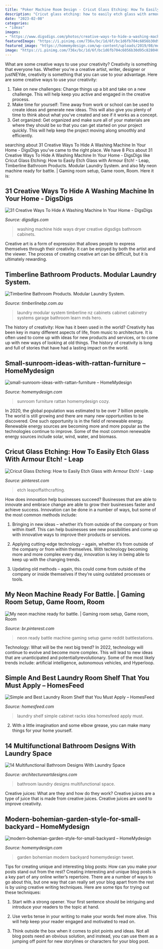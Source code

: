 ```yaml
---
title: "Poker Machine Room Design - Cricut Glass Etching: How To Easily Etch Glass With Armour Etch!"
description: "Cricut glass etching: how to easily etch glass with armour etch!"
date: "2023-02-08"
categories:
- "ideas"
images:
- "https://www.digsdigs.com/photos/creative-ways-to-hide-a-washing-machine-in-your-home-4-554x831.jpg"
featuredImage: "https://i.pinimg.com/736x/bc/1d/6f/bc1d6fb704c6056b30d95c828040090f.jpg"
featured_image: "https://homemydesign.com/wp-content/uploads/2019/08/modern-bohemian-garden-style-for-small-backyard.jpg"
image: "https://i.pinimg.com/736x/bc/1d/6f/bc1d6fb704c6056b30d95c828040090f.jpg"
---
```



What are some creative ways to use your creativity?
Creativity is something that everyone has. Whether you're a creative artist, writer, designer or justNEYde, creativity is something that you can use to your advantage. Here are some creative ways to use your creativity: 
1. Take on new challenges: Change things up a bit and take on a new challenge. This will help keep you active and engaged in the creative process. 
2. Make time for yourself: Time away from work or school can be used to create ideas and generate new ideas. This will also give you plenty of time to think about what you've created and see if it works as a concept. 
3. Get organized: Get organized and make sure all of your materials are where they should be so that you can get started on your project quickly. This will help keep the project moving along smoothly and efficiently. 

	

		
searching about 31 Creative Ways To Hide A Washing Machine In Your Home - DigsDigs you've came to the right place. We have 8 Pics about 31 Creative Ways To Hide A Washing Machine In Your Home - DigsDigs like Cricut Glass Etching: How to Easily Etch Glass with Armour Etch! - Leap, Timberline Bathroom Products. Modular Laundry System. and also My neon machine ready for battle. | Gaming room setup, Game room, Room. Here it is:
		
    
## 31 Creative Ways To Hide A Washing Machine In Your Home - DigsDigs

<img loading=lazy src="https://www.digsdigs.com/photos/creative-ways-to-hide-a-washing-machine-in-your-home-4-554x831.jpg" onerror="this.onerror=null;this.src='https://tse2.mm.bing.net/th?id=OIP.BziuaZJ1TfTAXCJCJImgZwHaLH&amp;pid=15.1';" alt="31 Creative Ways To Hide A Washing Machine In Your Home - DigsDigs">

_Source: digsdigs.com_

>washing machine hide ways dryer creative digsdigs bathroom cabinets. 

	

Creative art is a form of expression that allows people to express themselves through their creativity. It can be enjoyed by both the artist and the viewer. The process of creating creative art can be difficult, but it is ultimately rewarding.

    
## Timberline Bathroom Products. Modular Laundry System.

<img loading=lazy src="https://timberlinebp.com.au/wp-content/themes/timberline/dist/img/mds-hero.jpg" onerror="this.onerror=null;this.src='https://tse4.mm.bing.net/th?id=OIP.jb-3Jv1SRHSQzt32TRbtSQHaEA&amp;pid=15.1';" alt="Timberline Bathroom Products. Modular Laundry System.">

_Source: timberlinebp.com.au_

>laundry modular system timberline nz cabinets cabinet cabinetry systems garage bathroom learn mds hero. 

	

The history of creativity: How has it been used in the world?
Creativity has been key in many different aspects of life, from music to architecture. It is often used to come up with ideas for new products and services, or to come up with new ways of looking at old things. The history of creativity is long and full of stories that have had a lasting impact on the world.

    
## Small-sunroom-ideas-with-rattan-furniture – HomeMydesign

<img loading=lazy src="https://homemydesign.com/wp-content/uploads/2020/02/small-sunroom-ideas-with-rattan-furniture.jpg" onerror="this.onerror=null;this.src='https://tse1.mm.bing.net/th?id=OIP.arHUHd8o-PwZ2AG80RJHLQHaLI&amp;pid=15.1';" alt="small-sunroom-ideas-with-rattan-furniture – HomeMydesign">

_Source: homemydesign.com_

>sunroom furniture rattan homemydesign cozy. 

	

In 2020, the global population was estimated to be over 7 billion people. The world is still growing and there are many new opportunities to be discovered. One such opportunity is in the field of renewable energy. Renewable energy sources are becoming more and more popular as the technologies continue to improve. Some of the most common renewable energy sources include solar, wind, water, and biomass.

    
## Cricut Glass Etching: How To Easily Etch Glass With Armour Etch! - Leap

<img loading=lazy src="https://i.pinimg.com/736x/bc/1d/6f/bc1d6fb704c6056b30d95c828040090f.jpg" onerror="this.onerror=null;this.src='https://tse2.mm.bing.net/th?id=OIP.xVaHF_Z4ZuHqK5RZkhShMgHaLH&amp;pid=15.1';" alt="Cricut Glass Etching: How to Easily Etch Glass with Armour Etch! - Leap">

_Source: pinterest.com_

>etch leapoffaithcrafting. 

	

How does innovation help businesses succeed?
Businesses that are able to innovate and embrace change are able to grow their businesses faster and achieve success. Innovation can be done in a number of ways, but some of the most common methods include:
1. Bringing in new ideas – whether it’s from outside of the company or from within itself. This can help businesses see new possibilities and come up with innovative ways to improve their products or services.

2. Applying cutting-edge technology – again, whether it’s from outside of the company or from within themselves. With technology becoming more and more complex every day, innovation is key in being able to keep up with the changing trends.

3. Updating old methods – again, this could come from outside of the company or inside themselves if they’re using outdated processes or tools.

    
## My Neon Machine Ready For Battle. | Gaming Room Setup, Game Room, Room

<img loading=lazy src="https://i.pinimg.com/736x/cc/51/d8/cc51d8516385239c695d679b893fe0ae.jpg" onerror="this.onerror=null;this.src='https://tse3.mm.bing.net/th?id=OIP.Spstuu-BNtVpxi8v_Bg3PQHaD4&amp;pid=15.1';" alt="My neon machine ready for battle. | Gaming room setup, Game room, Room">

_Source: br.pinterest.com_

>neon ready battle machine gaming setup game reddit battlestations. 

	

Technology: What will be the next big trend?
In 2022, technology will continue to evolve and become more complex. This will lead to new ideas that are unanticipated and potentiallyrevolutionary. Some of the most likely trends include: artificial intelligence, autonomous vehicles, and Hyperloop.

    
## Simple And Best Laundry Room Shelf That You Must Apply – HomesFeed

<img loading=lazy src="https://homesfeed.com/wp-content/uploads/2015/12/best-laundry-room-shelf-idea-with-wall-racks-and-metal-framed-hamper-and-double-washing-machine-and-floating-cabinet.jpg" onerror="this.onerror=null;this.src='https://tse1.mm.bing.net/th?id=OIP.273MqJt-LqSIFnKlHgsHyQHaJ4&amp;pid=15.1';" alt="Simple and Best Laundry Room Shelf that You Must Apply – HomesFeed">

_Source: homesfeed.com_

>laundry shelf simple cabinet racks idea homesfeed apply must. 

	

2. With a little imagination and some elbow grease, you can make many things for your home yourself.

    
## 14 Multifunctional Bathroom Designs With Laundry Space

<img loading=lazy src="https://www.architectureartdesigns.com/wp-content/uploads/2016/02/1-32.jpg" onerror="this.onerror=null;this.src='https://tse3.mm.bing.net/th?id=OIP.krKTtGZTu4R-UPFYGgFogQAAAA&amp;pid=15.1';" alt="14 Multifunctional Bathroom Designs With Laundry Space">

_Source: architectureartdesigns.com_

>bathroom laundry designs multifunctional space. 

	

Creative juices: What are they and how do they work?
Creative juices are a type of juice that is made from creative juices. Creative juices are used to improve creativity.

    
## Modern-bohemian-garden-style-for-small-backyard – HomeMydesign

<img loading=lazy src="https://homemydesign.com/wp-content/uploads/2019/08/modern-bohemian-garden-style-for-small-backyard.jpg" onerror="this.onerror=null;this.src='https://tse1.mm.bing.net/th?id=OIP.OWuvsU2F6m-BINOa1Yq_1gHaLH&amp;pid=15.1';" alt="modern-bohemian-garden-style-for-small-backyard – HomeMydesign">

_Source: homemydesign.com_

>garden bohemian modern backyard homemydesign tweet. 

	

Tips for creating unique and interesting blog posts: How can you make your posts stand out from the rest?
Creating interesting and unique blog posts is a key part of any online writer’s repertoire. There are a number of ways to go about this, but one way that can really set your blog apart from the rest is by using creative writing techniques. Here are some tips for trying out these techniques:
1. Start with a strong opener. Your first sentence should be intriguing and introduce your readers to the topic at hand.

2. Use verbs tense in your writing to make your words feel more alive. This will help keep your reader engaged and motivated to read on.

3. Think outside the box when it comes to plot points and ideas. Not all blog posts need an obvious solution, and instead, you can use them as a jumping off point for new storylines or characters for your blog post.


